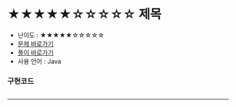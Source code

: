 # ★★★★★☆☆☆☆☆ 제목
- 난이도 : ★★★★★☆☆☆☆☆
- [문제 바로가기]()
- [풀이 바로가기]()
- 사용 언어 : Java

### 구현코드
```java

```

---
<Comment />

